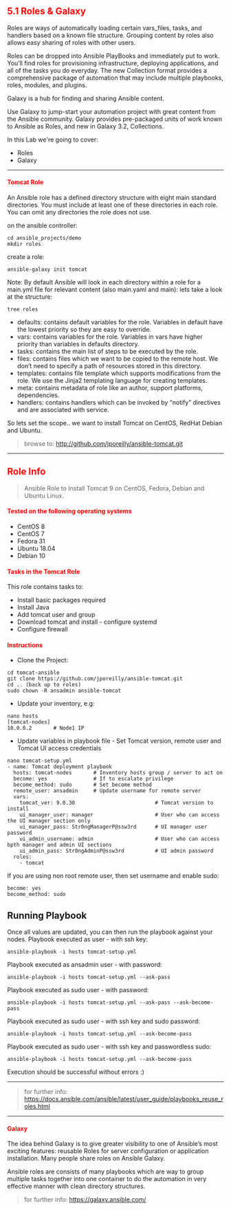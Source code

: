 ## <font color='red'> 5.1 Roles & Galaxy </font>
Roles are ways of automatically loading certain vars_files, tasks, and handlers based on a known file structure. Grouping content by roles also allows easy sharing of roles with other users.

Roles can be dropped into Ansible PlayBooks and immediately put to work. You’ll find roles for provisioning infrastructure, deploying applications, and all of the tasks you do everyday. The new Collection format provides a comprehensive package of automation that may include multiple playbooks, roles, modules, and plugins.

Galaxy is a hub for finding and sharing Ansible content.

Use Galaxy to jump-start your automation project with great content from the Ansible community. Galaxy provides pre-packaged units of work known to Ansible as Roles, and new in Galaxy 3.2, Collections.

In this Lab we're going to cover:
* Roles
* Galaxy

---  

#### <font color='red'>Tomcat Role</font>
An Ansible role has a defined directory structure with eight main standard directories. You must include at least one of these directories in each role. You can omit any directories the role does not use.   

on the ansible controller:
```
cd ansible_projects/demo
mkdir roles
```
create a role:
```
ansible-galaxy init tomcat
```
Note: By default Ansible will look in each directory within a role for a main.yml file for relevant content (also main.yaml and main):
lets take a look at the structure:
```
tree roles
```
- defaults: contains default variables for the role. Variables in default have the lowest priority so they are easy to override.
- vars: contains variables for the role. Variables in vars have higher priority than variables in defaults directory.
- tasks: contains the main list of steps to be executed by the role.
- files: contains files which we want to be copied to the remote host. We don’t need to specify a path of resources stored in this directory.
- templates: contains file template which supports modifications from the role. We use the Jinja2 templating language for creating templates.
- meta: contains metadata of role like an author, support platforms, dependencies.
- handlers: contains handlers which can be invoked by “notify” directives and are associated with service.

So lets set the scope..   we want to install Tomcat on CentOS, RedHat Debian and Ubuntu.

  > browse to: http://github.com/jporeilly/ansible-tomcat.git

-----------------------------------

## <font color='red'>Role Info</font>
> Ansible Role to Install Tomcat 9 on CentOS, Fedora, Debian and Ubuntu Linux.

#### <font color='red'>Tested on the following operating systems</font>
- CentOS 8
- CentOS 7
- Fedora 31
- Ubuntu 18.04
- Debian 10

#### <font color='red'> Tasks in the Tomcat Role </font>
This role contains tasks to:
- Install basic packages required
- Install Java
- Add tomcat user and group
- Download tomcat and install - configure systemd
- Configure firewall

#### <font color='red'> Instructions </font>
- Clone the Project:

```
cd tomcat-ansible
git clone https://github.com/jporeilly/ansible-tomcat.git
cd .. (back up to roles)
sudo chown -R ansadmin ansible-tomcat
```

- Update your inventory, e.g:
```
nano hosts
[tomcat-nodes]
10.0.0.2       # Node1 IP
```

- Update variables in playbook file - Set Tomcat version, remote user and Tomcat UI access credentials
```
nano tomcat-setup.yml
- name: Tomcat deployment playbook
  hosts: tomcat-nodes       # Inventory hosts group / server to act on
  become: yes               # If to escalate privilege
  become_method: sudo       # Set become method
  remote_user: ansadmin     # Update username for remote server
  vars:
    tomcat_ver: 9.0.30                          # Tomcat version to install
    ui_manager_user: manager                    # User who can access the UI manager section only
    ui_manager_pass: Str0ngManagerP@ssw3rd      # UI manager user password
    ui_admin_username: admin                    # User who can access bpth manager and admin UI sections
    ui_admin_pass: Str0ngAdminP@ssw3rd          # UI admin password
  roles:
    - tomcat
```
If you are using non root remote user, then set username and enable sudo:
```
become: yes
become_method: sudo
```

## Running Playbook
Once all values are updated, you can then run the playbook against your nodes.
Playbook executed as <ansadmin> user - with ssh key:
```
ansible-playbook -i hosts tomcat-setup.yml
```
Playbook executed as ansadmin user - with password:
```
ansible-playbook -i hosts tomcat-setup.yml --ask-pass
```
Playbook executed as sudo user - with password:
```
ansible-playbook -i hosts tomcat-setup.yml --ask-pass --ask-become-pass
```
Playbook executed as sudo user - with ssh key and sudo password:
```
ansible-playbook -i hosts tomcat-setup.yml --ask-become-pass
```
Playbook executed as sudo user - with ssh key and passwordless sudo:
```
ansible-playbook -i hosts tomcat-setup.yml --ask-become-pass
```
Execution should be successful without errors :)

-------------------------------

  > for further info: https://docs.ansible.com/ansible/latest/user_guide/playbooks_reuse_roles.html


---

#### <font color='red'> Galaxy </font>
The idea behind Galaxy is to give greater visibility to one of Ansible’s most exciting features: reusable Roles for server configuration or application installation. Many people share roles on Ansible Galaxy.

Ansible roles are consists of many playbooks which are way to group multiple tasks together into one container to do the automation in very effective manner with clean directory structures.


> for further info: https://galaxy.ansible.com/